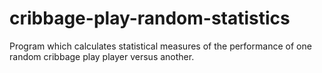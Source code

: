 # cribbage-play-random-statistics
Program which calculates statistical measures of the performance of one random cribbage play player versus another.

